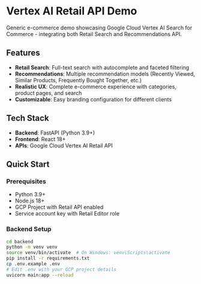 # Vertex AI Retail API Demo

Generic e-commerce demo showcasing Google Cloud Vertex AI Search for Commerce - integrating both Retail Search and Recommendations API.

## Features

- **Retail Search**: Full-text search with autocomplete and faceted filtering
- **Recommendations**: Multiple recommendation models (Recently Viewed, Similar Products, Frequently Bought Together, etc.)
- **Realistic UX**: Complete e-commerce experience with categories, product pages, and search
- **Customizable**: Easy branding configuration for different clients

## Tech Stack

- **Backend**: FastAPI (Python 3.9+)
- **Frontend**: React 18+
- **APIs**: Google Cloud Vertex AI Retail API

## Quick Start

### Prerequisites

- Python 3.9+
- Node.js 18+
- GCP Project with Retail API enabled
- Service account key with Retail Editor role

### Backend Setup
```bash
cd backend
python -m venv venv
source venv/bin/activate  # On Windows: venv\Scripts\activate
pip install -r requirements.txt
cp .env.example .env
# Edit .env with your GCP project details
uvicorn main:app --reload
